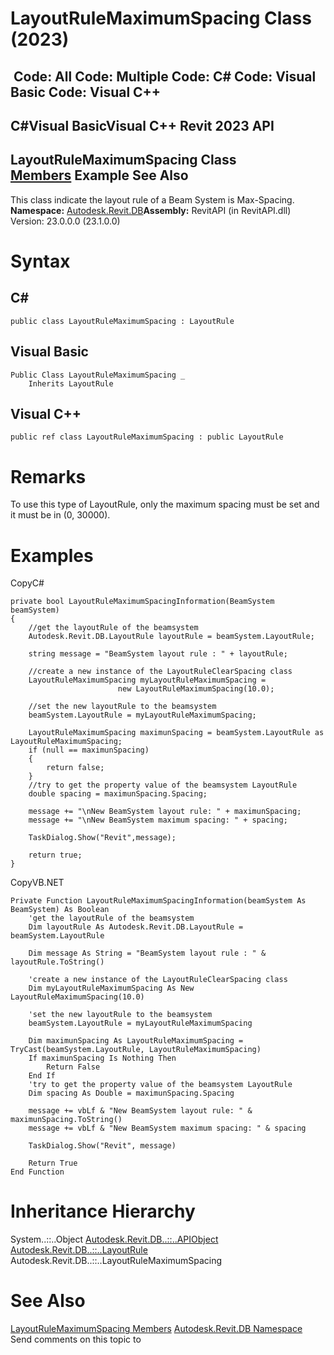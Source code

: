 # LayoutRuleMaximumSpacing Class (2023)

﻿
 Code: All Code: Multiple Code: C# Code: Visual Basic Code: Visual C++   
---  
C#Visual BasicVisual C++
Revit 2023 API  
---  
LayoutRuleMaximumSpacing Class  
[Members](477d165f-5d14-fb56-1d02-89642a46eecd.md "LayoutRuleMaximumSpacing Members") Example See Also  
---  
This class indicate the layout rule of a Beam System is Max-Spacing.
**Namespace:** [Autodesk.Revit.DB](87546ba7-461b-c646-cbb1-2cb8f5bff8b2.md "Autodesk.Revit.DB Namespace")**Assembly:** RevitAPI (in RevitAPI.dll) Version: 23.0.0.0 (23.1.0.0)
# Syntax
C#  
---  
```text
public class LayoutRuleMaximumSpacing : LayoutRule
```
  
Visual Basic  
---  
```text
Public Class LayoutRuleMaximumSpacing _
	Inherits LayoutRule
```
  
Visual C++  
---  
```text
public ref class LayoutRuleMaximumSpacing : public LayoutRule
```
  
# Remarks
To use this type of LayoutRule, only the maximum spacing must be set and it must be in (0, 30000).
# Examples
CopyC#
```text
private bool LayoutRuleMaximumSpacingInformation(BeamSystem beamSystem)
{
    //get the layoutRule of the beamsystem
    Autodesk.Revit.DB.LayoutRule layoutRule = beamSystem.LayoutRule;

    string message = "BeamSystem layout rule : " + layoutRule;

    //create a new instance of the LayoutRuleClearSpacing class 
    LayoutRuleMaximumSpacing myLayoutRuleMaximumSpacing =
                        new LayoutRuleMaximumSpacing(10.0);

    //set the new layoutRule to the beamsystem
    beamSystem.LayoutRule = myLayoutRuleMaximumSpacing;

    LayoutRuleMaximumSpacing maximunSpacing = beamSystem.LayoutRule as LayoutRuleMaximumSpacing;
    if (null == maximunSpacing)
    {
        return false;
    }
    //try to get the property value of the beamsystem LayoutRule
    double spacing = maximunSpacing.Spacing;

    message += "\nNew BeamSystem layout rule: " + maximunSpacing;
    message += "\nNew BeamSystem maximum spacing: " + spacing;

    TaskDialog.Show("Revit",message);

    return true;
}
```

CopyVB.NET
```text
Private Function LayoutRuleMaximumSpacingInformation(beamSystem As BeamSystem) As Boolean
    'get the layoutRule of the beamsystem
    Dim layoutRule As Autodesk.Revit.DB.LayoutRule = beamSystem.LayoutRule

    Dim message As String = "BeamSystem layout rule : " & layoutRule.ToString()

    'create a new instance of the LayoutRuleClearSpacing class 
    Dim myLayoutRuleMaximumSpacing As New LayoutRuleMaximumSpacing(10.0)

    'set the new layoutRule to the beamsystem
    beamSystem.LayoutRule = myLayoutRuleMaximumSpacing

    Dim maximunSpacing As LayoutRuleMaximumSpacing = TryCast(beamSystem.LayoutRule, LayoutRuleMaximumSpacing)
    If maximunSpacing Is Nothing Then
        Return False
    End If
    'try to get the property value of the beamsystem LayoutRule
    Dim spacing As Double = maximunSpacing.Spacing

    message += vbLf & "New BeamSystem layout rule: " & maximunSpacing.ToString()
    message += vbLf & "New BeamSystem maximum spacing: " & spacing

    TaskDialog.Show("Revit", message)

    Return True
End Function
```

# Inheritance Hierarchy
System..::..Object [Autodesk.Revit.DB..::..APIObject](beb86ef5-39ad-3f0d-0cd9-0c929387a2bb.md "APIObject Class") [Autodesk.Revit.DB..::..LayoutRule](c185b000-4194-6186-5964-5da2f05ace86.md "LayoutRule Class") Autodesk.Revit.DB..::..LayoutRuleMaximumSpacing
# See Also
[LayoutRuleMaximumSpacing Members](477d165f-5d14-fb56-1d02-89642a46eecd.md "LayoutRuleMaximumSpacing Members")
[Autodesk.Revit.DB Namespace](87546ba7-461b-c646-cbb1-2cb8f5bff8b2.md "Autodesk.Revit.DB Namespace")
Send comments on this topic to 